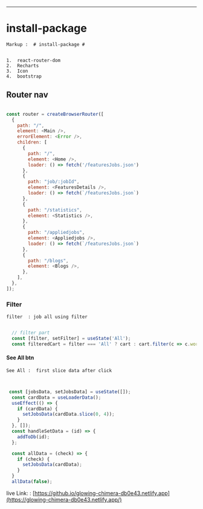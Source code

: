 
---
# install-package

    Markup :  # install-package #

  
    1.  react-router-dom
    2.  Recharts
    3.  Icon
    4.  bootstrap
   
  

## Router nav 

  
```javascript

const router = createBrowserRouter([
  {
    path: "/",
    element: <Main />,
    errorElement: <Error />,
    children: [
      {
        path: "/",
        element: <Home />,
        loader: () => fetch('/featuresJobs.json')
      },
      {
        path: "job/:jobId",
        element: <FeaturesDetails />,
        loader: () => fetch(`/featuresJobs.json`)
      },
      {
        path: "/statistics",
        element: <Statistics />,
      },
      {
        path: "/appliedjobs",
        element: <Appliedjobs />,
        loader: () => fetch(`/featuresJobs.json`)
      },
      {
        path: "/blogs",
        element: <Blogs />,
      },
    ],
  },
]);


```



### Filter

    filter  : job all using filter
    
    
```javascript

  // filter part
  const [filter, setFilter] = useState('All');
  const filteredCart = filter === 'All' ? cart : cart.filter(c => c.work_area === filter);


```


#### See All btn 

    See All :  first slice data after click 



```javascript


 const [jobsData, setJobsData] = useState([]);
  const cardData = useLoaderData();
  useEffect(() => {
    if (cardData) {
      setJobsData(cardData.slice(0, 4));
    }
  }, []);
  const handleSetData = (id) => {
    addToDb(id);
  };

  const allData = (check) => {
    if (check) {
      setJobsData(cardData);
    }
  }
  allData(false);

```


live Link: : [https://github.io/glowing-chimera-db0e43.netlify.app](https://glowing-chimera-db0e43.netlify.app/)
